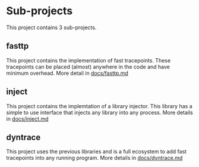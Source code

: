 # Sub-projects
This project contains 3 sub-projects.

## fasttp
This project contains the implementation of fast tracepoints. These tracepoints can be placed (almost) anywhere in the code and have minimum overhead. More detail in [docs/fasttp.md](../docs/fasttp.md)

## inject
This project contains the implemtation of a library injector. This library has a simple to use interface that injects any library into any process. More details in [docs/inject.md](../docs/inject.md)

## dyntrace
This project uses the previous libraries and is a full ecosystem to add fast tracepoints into any running program.
More details in [docs/dyntrace.md](../docs/dyntrace.md)